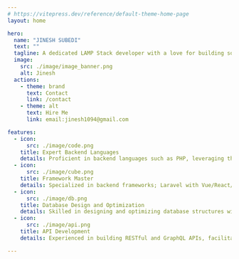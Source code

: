 ```yaml
---
# https://vitepress.dev/reference/default-theme-home-page
layout: home

hero:
  name: "JINESH SUBEDI"
  text: ""
  tagline: A dedicated LAMP Stack developer with a love for building solid web applications.
  image:
    src: ./image/image_banner.png
    alt: Jinesh
  actions:
    - theme: brand
      text: Contact
      link: /contact
    - theme: alt
      text: Hire Me
      link: email:jinesh1094@gmail.com

features:
  - icon:
      src: ./image/code.png
    title: Expert Backend Languages
    details: Proficient in backend languages such as PHP, leveraging their strengths to create efficient and scalable solutions.
  - icon: 
      src: ./image/cube.png
    title: Framework Master
    details: Specialized in backend frameworks; Laravel with Vue/React/Jquery. Applying best practices to streamline development processes.
  - icon:
      src: ./image/db.png
    title: Database Design and Optimization
    details: Skilled in designing and optimizing database structures with a focus on performance, data integrity, and security, using databases like MySQL, PostgreSQL, Oracle.
  - icon:
      src: ./image/api.png
    title: API Development
    details: Experienced in building RESTful and GraphQL APIs, facilitating seamless communication between front-end and back-end components.

---
```



